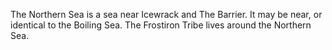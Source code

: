 The Northern Sea is a sea near Icewrack and The Barrier. It may be near, or identical to the Boiling Sea. The Frostiron Tribe lives around the Northern Sea.
